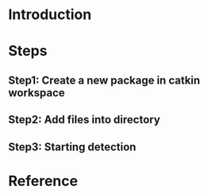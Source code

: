 # Introduction

# Steps
## Step1: Create a new package in catkin workspace

## Step2: Add files into directory

## Step3: Starting detection

# Reference
